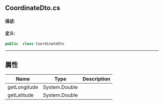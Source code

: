 ## CoordinateDto.cs 


#### 描述:





#### 定义: 
``` csharp
public  class CoordinateDto
```
---
## 属性 
| Name      | Type | Description|
| ----------- | ----------- |-----------|
|     getLongitude |  System.Double |  |
|     getLatitude |  System.Double |  |
